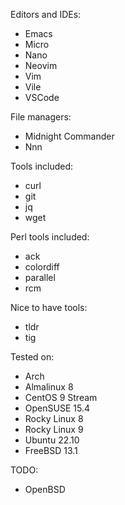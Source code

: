Editors and IDEs:
 - Emacs
 - Micro
 - Nano
 - Neovim
 - Vim
 - Vile
 - VSCode

 File managers:
 - Midnight Commander
 - Nnn

Tools included:
 - curl
 - git
 - jq
 - wget

Perl tools included:
 - ack
 - colordiff
 - parallel
 - rcm

Nice to have tools:
 - tldr
 - tig

Tested on:
 - Arch
 - Almalinux 8
 - CentOS 9 Stream
 - OpenSUSE 15.4
 - Rocky Linux 8
 - Rocky Linux 9
 - Ubuntu 22.10
 - FreeBSD 13.1

TODO:
 - OpenBSD
